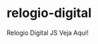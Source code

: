 # relogio-digital
 Relogio Digital JS
<a herf="https://carlosdanielsv.github.io/relogio-digital/">Veja Aqui!</a>
